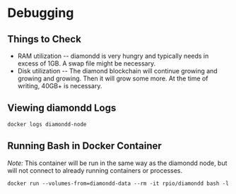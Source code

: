 # Debugging

## Things to Check

* RAM utilization -- diamondd is very hungry and typically needs in excess of 1GB.  A swap file might be necessary.
* Disk utilization -- The diamond blockchain will continue growing and growing and growing.  Then it will grow some more.  At the time of writing, 40GB+ is necessary.

## Viewing diamondd Logs

    docker logs diamondd-node


## Running Bash in Docker Container

*Note:* This container will be run in the same way as the diamondd node, but will not connect to already running containers or processes.

    docker run --volumes-from=diamondd-data --rm -it rpio/diamondd bash -l
